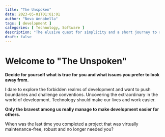 ```yaml
---
title: "The Unspoken"
date: 2023-05-01T01:01:01
author: "Nova Annabella"
tags: [ development ]
categories: [ Technology, Software ]
description: "The elusive quest for simplicity and a short journey to rediscovering the power of Maven"
draft: false
---
```


# Welcome to "The Unspoken"
**Decide for yourself what is true for you and what issues you prefer to look away from.**

I dare to explore the forbidden realms of development and want to push boundaries and challenge conventions.
Uncovering the extraordinary in the world of development.
Technology should make our lives and work easier.

**Only the bravest among us really manage to make development easier for others.**

When was the last time you completed a project that was virtually maintenance-free, robust and no longer needed you?
